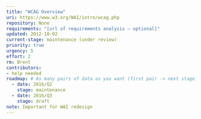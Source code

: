 ```yaml
---
title: "WCAG Overview"
uri: https://www.w3.org/WAI/intro/wcag.php
repository: None
requirements: "[url of requirements analysis – optional]"
updated: 2012-10-02
current-stage: maintenance (under review)
priority: true
urgency: 5
effort: 2
rm: Brent
contributors:
- help needed
roadmap: # As many pairs of data as you want (first pair -> next stage in the tool)
  - date: 2016/Q2
    stage: maintenance
  - date: 2016/Q3
    stage: draft
note: Important for WAI redesign
---
```

